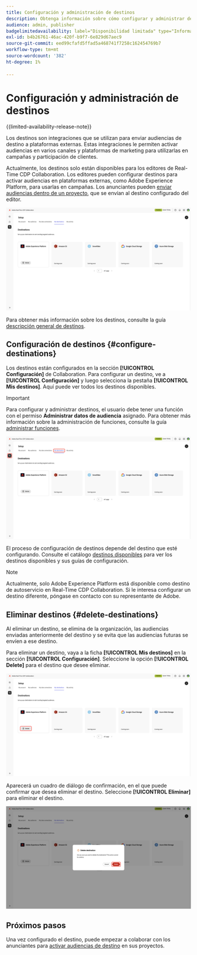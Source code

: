```yaml
---
title: Configuración y administración de destinos
description: Obtenga información sobre cómo configurar y administrar destinos en Real-Time CDP Collaboration.
audience: admin, publisher
badgelimitedavailability: label="Disponibilidad limitada" type="Informative" url="https://helpx.adobe.com/es/legal/product-descriptions/real-time-customer-data-platform-collaboration.html newtab=true"
exl-id: b4b26761-46ac-420f-b9f7-6e829d67aec9
source-git-commit: eed99cfafd5ffad5a468741f7258c162454769b7
workflow-type: tm+mt
source-wordcount: '382'
ht-degree: 1%

---
```


# Configuración y administración de destinos

{{limited-availability-release-note}}

Los destinos son integraciones que se utilizan para enviar audiencias de destino a plataformas externas. Estas integraciones le permiten activar audiencias en varios canales y plataformas de marketing para utilizarlas en campañas y participación de clientes.

Actualmente, los destinos solo están disponibles para los editores de Real-Time CDP Collaboration. Los editores pueden configurar destinos para activar audiencias en plataformas externas, como Adobe Experience Platform, para usarlas en campañas. Los anunciantes pueden [enviar audiencias dentro de un proyecto](../collaborate/activate.md), que se envían al destino configurado del editor.

![La ficha Mis destinos del área de trabajo de instalación muestra destinos de Adobe Experience Platform activos.](/help/assets/setup/manage-destinations/my-destinations-overview.png)

Para obtener más información sobre los destinos, consulte la guía [descripción general de destinos](../destinations/overview.md).

## Configuración de destinos {#configure-destinations}

Los destinos están configurados en la sección **[!UICONTROL Configuración]** de Collaboration. Para configurar un destino, ve a **[!UICONTROL Configuración]** y luego selecciona la pestaña **[!UICONTROL Mis destinos]**. Aquí puede ver todos los destinos disponibles.

>[!IMPORTANT]
>
>Para configurar y administrar destinos, el usuario debe tener una función con el permiso **Administrar datos de audiencia** asignado. Para obtener más información sobre la administración de funciones, consulte la guía [administrar funciones](../permissions/manage-roles.md).

![La ficha Mis destinos del área de trabajo de instalación muestra los destinos disponibles.](/help/assets/setup/manage-destinations/my-destinations.png)

El proceso de configuración de destinos depende del destino que esté configurando. Consulte el catálogo [destinos disponibles](../destinations/overview.md#available-destinations) para ver los destinos disponibles y sus guías de configuración.

>[!NOTE]
>
>Actualmente, solo Adobe Experience Platform está disponible como destino de autoservicio en Real-Time CDP Collaboration. Si le interesa configurar un destino diferente, póngase en contacto con su representante de Adobe.

## Eliminar destinos {#delete-destinations}

Al eliminar un destino, se elimina de la organización, las audiencias enviadas anteriormente del destino y se evita que las audiencias futuras se envíen a ese destino.

Para eliminar un destino, vaya a la ficha **[!UICONTROL Mis destinos]** en la sección **[!UICONTROL Configuración]**. Seleccione la opción **[!UICONTROL Delete]** para el destino que desee eliminar.

![Área de trabajo Mis destinos con la opción Eliminar resaltada para el destino Adobe Experience Platform.](/help/assets/setup/manage-destinations/delete-destination.png)

Aparecerá un cuadro de diálogo de confirmación, en el que puede confirmar que desea eliminar el destino. Seleccione **[!UICONTROL Eliminar]** para eliminar el destino.

![Cuadro de diálogo Eliminar destino con la opción Eliminar resaltada.](/help/assets/setup/manage-destinations/delete-destination-confirmation.png)

## Próximos pasos

Una vez configurado el destino, puede empezar a colaborar con los anunciantes para [activar audiencias de destino](../collaborate/activate.md) en sus proyectos.
